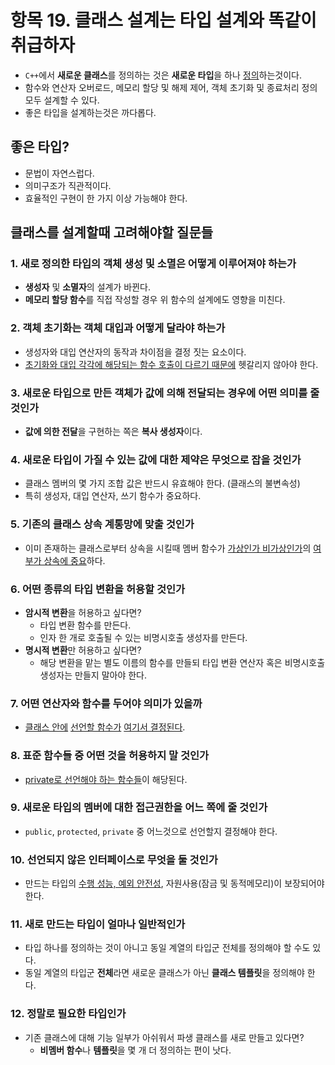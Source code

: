 # 항목 19. 클래스 설계는 타입 설계와 똑같이 취급하자
- `C++`에서 **새로운 클래스**를 정의하는 것은 **새로운 타입**을 하나 [정의](/Chapter0/Item0.md)하는것이다.
- 함수와 연산자 오버로드, 메모리 할당 및 해제 제어, 객체 초기화 및 종료처리 정의 모두 설계할 수 있다.
- 좋은 타입을 설계하는것은 까다롭다.

## 좋은 타입?
- 문법이 자연스럽다.
- 의미구조가 직관적이다.
- 효율적인 구현이 한 가지 이상 가능해야 한다.

## 클래스를 설계할때 고려해야할 질문들
### 1. 새로 정의한 타입의 객체 생성 및 소멸은 어떻게 이루어져야 하는가
- **생성자** 및 **소멸자**의 설계가 바뀐다.
- **메모리 할당 함수**를 직접 작성할 경우 위 함수의 설계에도 영향을 미친다.

### 2. 객체 초기화는 객체 대입과 어떻게 달라야 하는가
- 생성자와 대입 연산자의 동작과 차이점을 결정 짓는 요소이다.
- [초기화와 대입 각각에 해당되는 함수 호출이 다르기 때문에](/Chapter1/Item4.md) 헷갈리지 않아야 한다.

### 3. 새로운 타입으로 만든 객체가 값에 의해 전달되는 경우에 어떤 의미를 줄 것인가
- **값에 의한 전달**을 구현하는 쪽은 **복사 생성자**이다.

### 4. 새로운 타입이 가질 수 있는 **값에 대한 제약**은 무엇으로 잡을 것인가
- 클래스 멤버의 몇 가지 조합 값은 반드시 유효해야 한다. (클래스의 불변속성)
- 특히 생성자, 대입 연산자, 쓰기 함수가 중요하다.

### 5. 기존의 클래스 상속 계통망에 맞출 것인가
- 이미 존재하는 클래스로부터 상속을 시킬때 멤버 함수가 [가상인가 비가상인가](/Chapter6/Item34.md)의 [여부가 상속에 중요](/Chapter6/Item36.md)하다.

### 6. 어떤 종류의 타입 변환을 허용할 것인가
- **암시적 변환**을 허용하고 싶다면?
    - 타입 변환 함수를 만든다.
    - 인자 한 개로 호출될 수 있는 비명시호출 생성자를 만든다.
- **명시적 변환**만 허용하고 싶다면?
    - 해당 변환을 맡는 별도 이름의 함수를 만들되 타입 변환 연산자 혹은 비명시호출 생성자는 만들지 말아야 한다.

### 7. 어떤 연산자와 함수를 두어야 의미가 있을까
- [클래스 안에](/Chapter4/Item23.md) [선언할 함수가](/Chapter4/Item24.md) [여기서 결정된다](/Chapter7/Item46.md).

### 8. 표준 함수들 중 어떤 것을 허용하지 말 것인가
- [private로 선언해야 하는 함수들](/Chapter2/Item6.md)이 해당된다.

### 9. 새로운 타입의 멤버에 대한 **접근권한**을 어느 쪽에 줄 것인가
- `public`, `protected`, `private` 중 어느것으로 선언할지 결정해야 한다.

### 10. 선언되지 않은 인터페이스로 무엇을 둘 것인가
- 만드는 타입의 [수행 성능, 예외 안전성](/Chapter5/Item29.md), 자원사용(잠금 및 동적메모리)이 보장되어야 한다.

### 11. 새로 만드는 타입이 얼마나 일반적인가
- 타입 하나를 정의하는 것이 아니고 동일 계열의 타입군 전체를 정의해야 할 수도 있다.
- 동일 계열의 타입군 **전체**라면 새로운 클래스가 아닌 **클래스 템플릿**을 정의해야 한다.

### 12. 정말로 필요한 타입인가
- 기존 클래스에 대해 기능 일부가 아쉬워서 파생 클래스를 새로 만들고 있다면?
    - **비멤버 함수**나 **템플릿**을 몇 개 더 정의하는 편이 낫다.